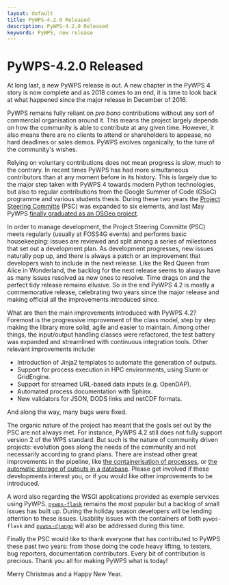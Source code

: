 ```yaml
---
layout: default
title: PyWPS-4.2.0 Released
description: PyWPS-4.2.0 Released
keywords: PyWPS, new release
---
```


# PyWPS-4.2.0 Released

At long last, a new PyWPS release is out. A new chapter in the PyWPS 4 story is now complete and as 2018 comes to an end, it is time to look back at what happened since the major release in December of 2016.

PyWPS remains fully reliant on *pro bono* contributions without any sort of commercial organisation around it. This means the project largely depends on how the community is able to contribute at any given time. However, it also means there are no clients to attend or shareholders to appease, no hard deadlines or sales demos. PyWPS evolves organically, to the tune of the community's wishes.

Relying on voluntary contributions does not mean progress is slow, much to the contrary. In recent times PyWPS has had more simultaneous contributors than at any moment before in its history. This is largely due to the major step taken with PyWPS 4 towards modern Python technologies, but also to regular contributions from the Google Summer of Code (GSoC) programme and various students thesis. During these two years the [Project Steering Committe](http://pywps.org/development/psc.html) (PSC) was expanded to six elements, and last May PyWPS [finally graduated as an OSGeo project](http://pywps.org/2018/05/30/incubation.html).

In order to manage development, the Project Steering Committe (PSC) meets regularly (usually at FOSS4G events) and performs basic housekeeping: issues are reviewed and split among a series of milestones that set out a development plan. As development progresses, new issues naturally pop up, and there is always a patch or an improvement that developers wish to include in the next release. Like the Red Queen from Alice in Wonderland, the backlog for the next release seems to always have as many issues resolved as new ones to resolve. Time drags on and the perfect tidy release remains ellusive. So in the end PyWPS 4.2 is mostly a commemorative release, celebrating two years since the major release and making official all the improvements introduced since. 

What are then the main improvements introduced with PyWPS 4.2? Foremost is the progressive improvement of the class model, step by step making the library more solid, agile and easier to maintain. Among other things, the input/output handling classes were refactored, the test battery was expanded and streamlined with continuous integration tools. Other relevant improvements include:
- Introduction of Jinja2 templates to automate the generation of outputs.
- Support for process execution in HPC environments, using Slurm or GridEngine.
- Support for streamed URL-based data inputs (e.g. OpenDAP).
- Automated process documentation with Sphinx.
- New validators for JSON, DODS links and netCDF formats.

And along the way, many bugs were fixed.

The organic nature of the project has meant that the goals set out by the PSC are not always met. For instance, PyWPS 4.2 still does not fully support version 2 of the WPS standard. But such is the nature of community driven projects: evolution goes along the needs of the community and not necessarily according to grand plans. There are instead other great improvements in the pipeline, like [the containerisation of processes](https://github.com/ctu-geoforall-lab-projects/dp-laza-2018/), or [the automatic storage of outputs in a database](https://wiki.osgeo.org/wiki/Database\_Output\_Storage\_for\_PyWPS). Please get involved if these developments interest you, or if you would like other improvements to be introduced.

A word also regarding the WSGI applications provided as exemple services using PyWPS. [`pywps-flask`](https://github.com/geopython/pywps-flask) remains the most popular but a backlog of small issues has built up. During the holiday season developers will be lending attention to these issues. Usability issues with the containers of both `pywps-flask` and [`pywps-django`](https://github.com/jorgejesus/pywps-django) will also be addressed during this time.

Finally the PSC would like to thank everyone that has contributed to PyWPS these past two years: from those doing the code heavy lifting, to testers, bug reporters, documentation contributors. Every bit of contribution is precious. Thank you all for making PyWPS what is today!

Merry Christmas and a Happy New Year.
